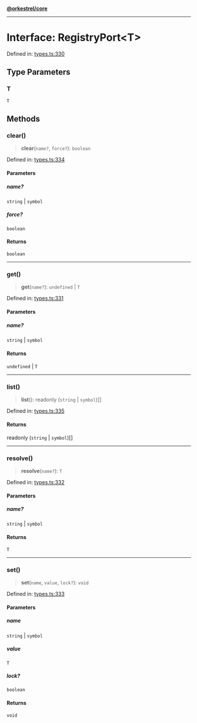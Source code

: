 [**@orkestrel/core**](../index.md)

***

# Interface: RegistryPort\<T\>

Defined in: [types.ts:330](https://github.com/orkestrel/core/blob/4aab0d299da5f30a0c75f3eda95d1b02f821688d/src/types.ts#L330)

## Type Parameters

### T

`T`

## Methods

### clear()

> **clear**(`name?`, `force?`): `boolean`

Defined in: [types.ts:334](https://github.com/orkestrel/core/blob/4aab0d299da5f30a0c75f3eda95d1b02f821688d/src/types.ts#L334)

#### Parameters

##### name?

`string` | `symbol`

##### force?

`boolean`

#### Returns

`boolean`

***

### get()

> **get**(`name?`): `undefined` \| `T`

Defined in: [types.ts:331](https://github.com/orkestrel/core/blob/4aab0d299da5f30a0c75f3eda95d1b02f821688d/src/types.ts#L331)

#### Parameters

##### name?

`string` | `symbol`

#### Returns

`undefined` \| `T`

***

### list()

> **list**(): readonly (`string` \| `symbol`)[]

Defined in: [types.ts:335](https://github.com/orkestrel/core/blob/4aab0d299da5f30a0c75f3eda95d1b02f821688d/src/types.ts#L335)

#### Returns

readonly (`string` \| `symbol`)[]

***

### resolve()

> **resolve**(`name?`): `T`

Defined in: [types.ts:332](https://github.com/orkestrel/core/blob/4aab0d299da5f30a0c75f3eda95d1b02f821688d/src/types.ts#L332)

#### Parameters

##### name?

`string` | `symbol`

#### Returns

`T`

***

### set()

> **set**(`name`, `value`, `lock?`): `void`

Defined in: [types.ts:333](https://github.com/orkestrel/core/blob/4aab0d299da5f30a0c75f3eda95d1b02f821688d/src/types.ts#L333)

#### Parameters

##### name

`string` | `symbol`

##### value

`T`

##### lock?

`boolean`

#### Returns

`void`
